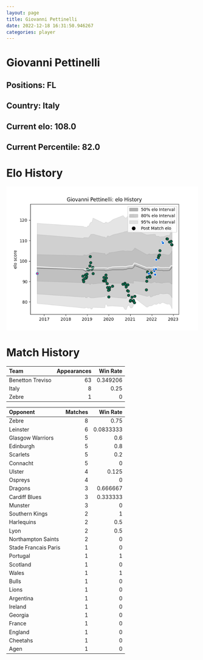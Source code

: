 ```yaml
---  
layout: page  
title: Giovanni Pettinelli  
date: 2022-12-18 16:31:50.946267  
categories: player  
---
```

# Giovanni Pettinelli

## Positions: FL

## Country: Italy

## Current elo: 108.0

## Current Percentile: 82.0

# Elo History


![elo history](history_GiovanniPettinelli.png)
# Match History


| Team             |   Appearances |   Win Rate |
|:-----------------|--------------:|-----------:|
| Benetton Treviso |            63 |   0.349206 |
| Italy            |             8 |   0.25     |
| Zebre            |             1 |   0        |

| Opponent             |   Matches |   Win Rate |
|:---------------------|----------:|-----------:|
| Zebre                |         8 |  0.75      |
| Leinster             |         6 |  0.0833333 |
| Glasgow Warriors     |         5 |  0.6       |
| Edinburgh            |         5 |  0.8       |
| Scarlets             |         5 |  0.2       |
| Connacht             |         5 |  0         |
| Ulster               |         4 |  0.125     |
| Ospreys              |         4 |  0         |
| Dragons              |         3 |  0.666667  |
| Cardiff Blues        |         3 |  0.333333  |
| Munster              |         3 |  0         |
| Southern Kings       |         2 |  1         |
| Harlequins           |         2 |  0.5       |
| Lyon                 |         2 |  0.5       |
| Northampton Saints   |         2 |  0         |
| Stade Francais Paris |         1 |  0         |
| Portugal             |         1 |  1         |
| Scotland             |         1 |  0         |
| Wales                |         1 |  1         |
| Bulls                |         1 |  0         |
| Lions                |         1 |  0         |
| Argentina            |         1 |  0         |
| Ireland              |         1 |  0         |
| Georgia              |         1 |  0         |
| France               |         1 |  0         |
| England              |         1 |  0         |
| Cheetahs             |         1 |  0         |
| Agen                 |         1 |  0         |